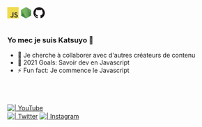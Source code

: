 <img align="center" alt="JavaScript" width="26px" src="https://raw.githubusercontent.com/github/explore/80688e429a7d4ef2fca1e82350fe8e3517d3494d/topics/javascript/javascript.png" />
<img align="center" alt="Node.js" width="26px" src="https://raw.githubusercontent.com/github/explore/80688e429a7d4ef2fca1e82350fe8e3517d3494d/topics/nodejs/nodejs.png" />
<img align="center" alt="GitHub" width="26px" src="https://raw.githubusercontent.com/github/explore/78df643247d429f6cc873026c0622819ad797942/topics/github/github.png" />

<br />

<br />

### Yo mec je suis Katsuyo 👋

- 👯 Je cherche à collaborer avec d'autres créateurs de contenu
- 🥅 2021 Goals: Savoir dev en Javascript 
- ⚡ Fun fact: Je commence le Javascript

<br />

<br />

[<img align="center" alt=" | YouTube" width="22px" src="https://cdn.jsdelivr.net/npm/simple-icons@v3/icons/youtube.svg" />][youtube]           
[<img align="center" alt=" | Twitter" width="22px" src="https://cdn.jsdelivr.net/npm/simple-icons@v3/icons/twitter.svg" />][twitter]
[<img align="center" alt=" | Instagram" width="22px" src="https://cdn.jsdelivr.net/npm/simple-icons@v3/icons/instagram.svg" />][instagram]

<br />

<br />

[twitter]: https://twitter.com/
[youtube]: https://youtube.com/
[instagram]: https://instagram.com/
